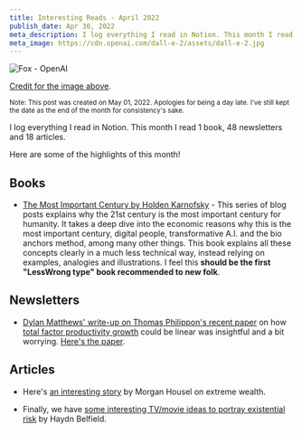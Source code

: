 ```yaml
---
title: Interesting Reads - April 2022
publish_date: Apr 30, 2022
meta_description: I log everything I read in Notion. This month I read 1 book, 48 newsletters and 18 articles. Here are some of the highlights of this month!
meta_image: https://cdn.openai.com/dall-e-2/assets/dall-e-2.jpg
---
```


![Fox - OpenAI](https://cdn.openai.com/dall-e-2/assets/dall-e-2.jpg)

[Credit for the image above](https://openai.com/dall-e-2/#:~:text=a%20painting%20of%20a%0Afox%20sitting%20in%20a%0Afield%20at%20sunrise%0Ain%20the%20style%20of%0AClaude%20Monet).

<small>Note: This post was created on May 01, 2022. Apologies for being a day late. I've still kept the date as the end of the month for consistency's sake.</small>

I log everything I read in Notion. This month I read 1 book, 48 newsletters and 18 articles.

Here are some of the highlights of this month!

## Books

- [The Most Important Century by Holden Karnofsky](https://www.goodreads.com/book/show/59244207-the-most-important-century-blog-post-series) - This series of blog posts explains why the 21st century is the most important century for humanity. It takes a deep dive into the economic reasons why this is the most important century, digital people, transformative A.I. and the bio anchors method, among many other things. This book explains all these concepts clearly in a much less technical way, instead relying on examples, analogies and illustrations. I feel this **should be the first "LessWrong type" book recommended to new folk**.

## Newsletters

- [Dylan Matthews' write-up on Thomas Philippon's recent paper](https://link.vox.com/view/60fc3142c9f14776313e8c4aged5f.12t5/d446a241) on how [total factor productivity growth](https://en.wikipedia.org/wiki/Total_factor_productivity) could be linear was insightful and a bit worrying. [Here's the paper](https://pages.stern.nyu.edu/~tphilipp/papers/AddGrowth_macro.pdf).

## Articles

- Here's [an interesting story](https://www.collaborativefund.com/blog/the-rich-and-the-wealthy/) by Morgan Housel on extreme wealth.

- Finally, we have [some interesting TV/movie ideas to portray existential risk](https://forum.effectivealtruism.org/posts/jsqTCrixFHEQsSTTj/13-ideas-for-new-existential-risk-movies-and-tv-shows-what) by Haydn Belfield.
